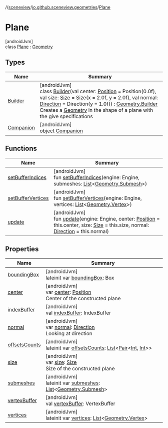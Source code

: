 //[sceneview](../../../index.md)/[io.github.sceneview.geometries](../index.md)/[Plane](index.md)

# Plane

[androidJvm]\
class [Plane](index.md) : [Geometry](../-geometry/index.md)

## Types

| Name | Summary |
|---|---|
| [Builder](-builder/index.md) | [androidJvm]<br>class [Builder](-builder/index.md)(val center: [Position](../../io.github.sceneview.math/index.md#945960193%2FClasslikes%2F-1571379623) = Position(0.0f), val size: [Size](../../io.github.sceneview.math/index.md#1872733609%2FClasslikes%2F-1571379623) = Size(x = 2.0f, y = 2.0f), val normal: [Direction](../../io.github.sceneview.math/index.md#1758682841%2FClasslikes%2F-1571379623) = Direction(y = 1.0f)) : [Geometry.Builder](../-geometry/-builder/index.md)<br>Creates a [Geometry](../-geometry/index.md) in the shape of a plane with the give specifications |
| [Companion](-companion/index.md) | [androidJvm]<br>object [Companion](-companion/index.md) |

## Functions

| Name | Summary |
|---|---|
| [setBufferIndices](../-geometry/set-buffer-indices.md) | [androidJvm]<br>fun [setBufferIndices](../-geometry/set-buffer-indices.md)(engine: Engine, submeshes: [List](https://kotlinlang.org/api/latest/jvm/stdlib/kotlin.collections/-list/index.html)&lt;[Geometry.Submesh](../-geometry/-submesh/index.md)&gt;) |
| [setBufferVertices](../-geometry/set-buffer-vertices.md) | [androidJvm]<br>fun [setBufferVertices](../-geometry/set-buffer-vertices.md)(engine: Engine, vertices: [List](https://kotlinlang.org/api/latest/jvm/stdlib/kotlin.collections/-list/index.html)&lt;[Geometry.Vertex](../-geometry/-vertex/index.md)&gt;) |
| [update](update.md) | [androidJvm]<br>fun [update](update.md)(engine: Engine, center: [Position](../../io.github.sceneview.math/index.md#945960193%2FClasslikes%2F-1571379623) = this.center, size: [Size](../../io.github.sceneview.math/index.md#1872733609%2FClasslikes%2F-1571379623) = this.size, normal: [Direction](../../io.github.sceneview.math/index.md#1758682841%2FClasslikes%2F-1571379623) = this.normal) |

## Properties

| Name | Summary |
|---|---|
| [boundingBox](../-geometry/bounding-box.md) | [androidJvm]<br>lateinit var [boundingBox](../-geometry/bounding-box.md): Box |
| [center](center.md) | [androidJvm]<br>var [center](center.md): [Position](../../io.github.sceneview.math/index.md#945960193%2FClasslikes%2F-1571379623)<br>Center of the constructed plane |
| [indexBuffer](../-geometry/index-buffer.md) | [androidJvm]<br>val [indexBuffer](../-geometry/index-buffer.md): IndexBuffer |
| [normal](normal.md) | [androidJvm]<br>var [normal](normal.md): [Direction](../../io.github.sceneview.math/index.md#1758682841%2FClasslikes%2F-1571379623)<br>Looking at direction |
| [offsetsCounts](../-geometry/offsets-counts.md) | [androidJvm]<br>lateinit var [offsetsCounts](../-geometry/offsets-counts.md): [List](https://kotlinlang.org/api/latest/jvm/stdlib/kotlin.collections/-list/index.html)&lt;[Pair](https://kotlinlang.org/api/latest/jvm/stdlib/kotlin/-pair/index.html)&lt;[Int](https://kotlinlang.org/api/latest/jvm/stdlib/kotlin/-int/index.html), [Int](https://kotlinlang.org/api/latest/jvm/stdlib/kotlin/-int/index.html)&gt;&gt; |
| [size](size.md) | [androidJvm]<br>var [size](size.md): [Size](../../io.github.sceneview.math/index.md#1872733609%2FClasslikes%2F-1571379623)<br>Size of the constructed plane |
| [submeshes](../-geometry/submeshes.md) | [androidJvm]<br>lateinit var [submeshes](../-geometry/submeshes.md): [List](https://kotlinlang.org/api/latest/jvm/stdlib/kotlin.collections/-list/index.html)&lt;[Geometry.Submesh](../-geometry/-submesh/index.md)&gt; |
| [vertexBuffer](../-geometry/vertex-buffer.md) | [androidJvm]<br>val [vertexBuffer](../-geometry/vertex-buffer.md): VertexBuffer |
| [vertices](../-geometry/vertices.md) | [androidJvm]<br>lateinit var [vertices](../-geometry/vertices.md): [List](https://kotlinlang.org/api/latest/jvm/stdlib/kotlin.collections/-list/index.html)&lt;[Geometry.Vertex](../-geometry/-vertex/index.md)&gt; |
